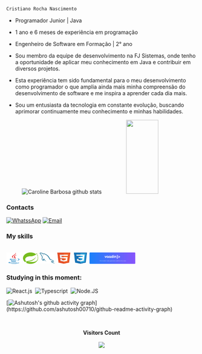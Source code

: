 ``` java
Cristiano Rocha Nascimento  
```
* Programador Junior | Java
* 1 ano e 6 meses de experiência em programação
* Engenheiro de Software em Formação | 2° ano
* Sou membro da equipe de desenvolvimento na FJ Sistemas, onde tenho a oportunidade de aplicar meu conhecimento em Java e contribuir em diversos projetos.
* Esta experiência tem sido fundamental para o meu desenvolvimento como programador o que amplia ainda mais minha compreensão do desenvolvimento de software e me inspira a aprender cada dia mais.

* Sou um entusiasta da tecnologia em constante evolução, buscando aprimorar continuamente meu conhecimento e minhas habilidades.

<div align="center">  
  <img width="50%" height="195px" src="https://github-readme-stats.vercel.app/api?username=cristianocrn&show_icons=true&count_private=true&hide_border=true&title_color=1EF7CD&icon_color=1EF7CD&text_color=c9d1d9&bg_color=0d1117" alt="Caroline Barbosa github stats" /> 
  <img width="41%" height="195px" src="https://github-readme-stats.vercel.app/api/top-langs/?username=cristianocrn&layout=compact&hide_border=true&title_color=1EF7CD&text_color=1EF7CD&bg_color=0d1117" />
</div>

### Contacts
[![WhatssApp](https://img.shields.io/badge/WhatsApp-25D366?style=for-the-badge&logo=whatsapp&logoColor=white)](https://wa.me/5518991165608)
[![Email](https://img.shields.io/badge/Gmail-D14836?style=for-the-badge&logo=gmail&logoColor=white)](https://https://web.whatsapp.com/)

### My skills

<div style= "display: inline_block"> <br/>
<img aling="center" alt="java"height="30" width="40" src="https://raw.githubusercontent.com/devicons/devicon/master/icons/java/java-original.svg"/>
<img aling="center" alt="spring-boot" height="30" width="40"  src="https://raw.githubusercontent.com/devicons/devicon/master/icons/spring/spring-original.svg"/>
<img aling="center" alt="mysql" height="30" width="40" src="https://raw.githubusercontent.com/devicons/devicon/master/icons/mysql/mysql-original.svg"/>
<img aling="center" alt="html5"height="30" width="40"  src="https://raw.githubusercontent.com/devicons/devicon/master/icons/html5/html5-original.svg"/>
<img aling="center" alt="css3" height="30" width="40" src="https://raw.githubusercontent.com/devicons/devicon/master/icons/css3/css3-original.svg"/>
<img aling="center" alt="vaadin" height="30" width=""  src="https://raw.githubusercontent.com/vaadin/.github/main/profile/vaadin-banner.svg"/>
</div>

### Studying in this moment:
![React.js](https://img.shields.io/badge/-React.js-0D1117?style=for-the-badge&logo=react&labelColor=0D1117)&nbsp;
![Typescript](https://img.shields.io/badge/-JavaScript-0D1117?style=for-the-badge&logo=javascript&labelColor=0D1117&textColor=0D1117)&nbsp;
![Node.JS](https://img.shields.io/badge/-Node.JS-0D1117?style=for-the-badge&logo=node.js&labelColor=0D1117&textColor=0D1117)&nbsp;

[![Ashutosh's github activity graph](https://github-readme-activity-graph.vercel.app/graph?username=cristianocrn&bg_color=121212&color=1ef7cd&line=1ef7cd&point=ffffff&area=true&hide_border=trueborder="1px")](https://github.com/ashutosh00710/github-readme-activity-graph)

<div align="center">
<br><p align="centre"><b>Visitors Count</b></p>  
<p align="center"><img align="center" src="https://profile-counter.glitch.me/{cristianocrn}/count.svg" /></p> 
<br>

